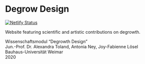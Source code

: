 # Degrow Design

[![Netlify Status](https://api.netlify.com/api/v1/badges/705204cc-98c0-4903-b9b2-3c56b21af882/deploy-status)](https://app.netlify.com/sites/degrow-design/deploys)

Website featuring scientific and artistic contributions on degrowth.

Wissenschaftsmodul “Degrowth Design”  
Jun.-Prof. Dr. Alexandra Toland, Antonia Ney, Joy-Fabienne Lösel  
Bauhaus-Universität Weimar  
2020
